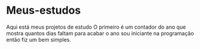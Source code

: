 # Meus-estudos
Aqui está meus projetos de estudo
O primeiro é um contador do ano que mostra quantos dias faltam para acabar o ano
sou iniciante na programação então fiz um bem simples.
